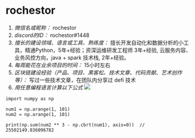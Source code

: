 # rochestor

1. *微信名或昵称：* rochestor
2. *discord的ID：* rochestor#1448
3. *擅长的建设领域、语言或工具、熟练度：* 擅长开发自动化和数据分析的小工具，精通Python，5年+经验；资深运维研发工程师 3年+经验, 云服务内容、业务风控方向，java + spark 技术栈, 2年+经验。
4. *每周能花在业余项目的时间：* 15小时左右
5. *区块链建设经验（产品、项目、黑客松、技术文章、代码贡献、艺术创作等）：* 写过一些技术文章，在团队内分享过 defi 技术
6. *用任意编程语言计算以下公式*
![](https://latex.codecogs.com/svg.image?\sum_{n=1}^{100}\left&space;(n^{3}-\sqrt[3]{n}&space;\right&space;))

```python3+
import numpy as np

num1 = np.arange(1, 101)
num2 = np.arange(1, 101)

print(np.sum(num2 ** 3 - np.cbrt(num1), axis=0))  // 25502149.836096782
```
